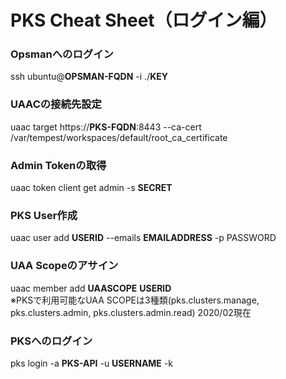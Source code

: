# PKS Cheat Sheet（ログイン編）

### Opsmanへのログイン
ssh ubuntu@**OPSMAN-FQDN** -i ./**KEY**  

### UAACの接続先設定
uaac target https://**PKS-FQDN**:8443 --ca-cert /var/tempest/workspaces/default/root_ca_certificate  

### Admin Tokenの取得
uaac token client get admin -s **SECRET**  

### PKS User作成
uaac user add **USERID** --emails **EMAILADDRESS** -p PASSWORD  

### UAA Scopeのアサイン
uaac member add **UAASCOPE** **USERID**  
※PKSで利用可能なUAA SCOPEは3種類(pks.clusters.manage, pks.clusters.admin, pks.clusters.admin.read) 2020/02現在  

### PKSへのログイン
pks login -a **PKS-API** -u **USERNAME** -k  
